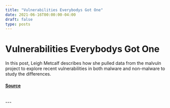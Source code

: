 ```yaml
---
title: "Vulnerabilities Everybodys Got One"
date: 2021-06-16T00:00:00-04:00
draft: false
type: posts
---
```

# Vulnerabilities Everybodys Got One





In this post, Leigh Metcalf describes how she pulled data from the malvuln project to explore recent vulnerabilities in both malware and non-malware to study the differences.



#### [Source](https://insights.sei.cmu.edu/blog/vulnerabilities-everybodys-got-one/)

<br/>
---
